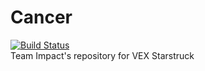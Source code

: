 # Cancer  
[![Build Status](https://travis-ci.org/LoadingPleaseWait/Ophiuchus.svg?branch=master)](https://travis-ci.org/LoadingPleaseWait/Ophiuchus)  
Team Impact's repository for VEX Starstruck
